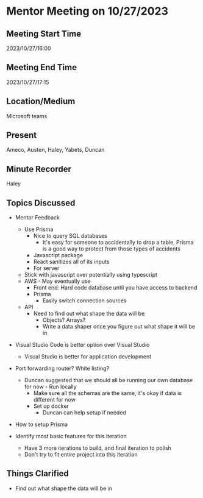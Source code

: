 # Mentor Meeting on 10/27/2023

## Meeting Start Time
2023/10/27/16:00

## Meeting End Time
2023/10/27/17:15

## Location/Medium
Microsoft teams

## Present
Ameco, Austen, Haley, Yabets, Duncan

## Minute Recorder
Haley

## Topics Discussed
* Mentor Feedback
  * Use Prisma
    * Nice to query SQL databases
      * It's easy for someone to accidentally to drop a table, Prisma is a good way to protect from those types of accidents
    * Javascript package
    * React sanitizes all of its inputs
    * For server
  * Stick with javascript over potentially using typescript
  * AWS - May eventually use
    * Front end: Hard code database until you have access to backend
    * Prisma
      * Easily switch connection sources
  * API
    * Need to find out what shape the data will be
      * Objects? Arrays?
      * Write a data shaper once you figure out what shape it will be in

* Visual Studio Code is better option over Visual Studio
  * Visual Studio is better for application development

* Port forwarding router? White listing?
  * Duncan suggested that we should all be running our own database for now - Run locally
    * Make sure all the schemas are the same, it's okay if data is different for now
    * Set up docker
      * Duncan can help setup if needed

* How to setup Prisma

* Identify most basic features for this iteration
  * Have 3 more iterations to build, and final iteration to polish
  * Don't try to fit entire project into this iteration

## Things Clarified
* Find out what shape the data will be in
